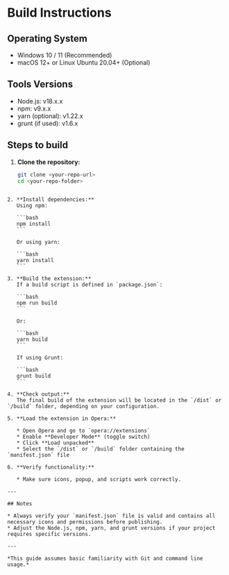 # Build Instructions

## Operating System  
- Windows 10 / 11 (Recommended)  
- macOS 12+ or Linux Ubuntu 20.04+ (Optional)

## Tools Versions  
- Node.js: v18.x.x  
- npm: v9.x.x  
- yarn (optional): v1.22.x  
- grunt (if used): v1.6.x

## Steps to build

1. **Clone the repository:**  
   ```bash
   git clone <your-repo-url>
   cd <your-repo-folder>
````

2. **Install dependencies:**
   Using npm:

   ```bash
   npm install
   ```

   Or using yarn:

   ```bash
   yarn install
   ```

3. **Build the extension:**
   If a build script is defined in `package.json`:

   ```bash
   npm run build
   ```

   Or:

   ```bash
   yarn build
   ```

   If using Grunt:

   ```bash
   grunt build
   ```

4. **Check output:**
   The final build of the extension will be located in the `/dist` or `/build` folder, depending on your configuration.

5. **Load the extension in Opera:**

   * Open Opera and go to `opera://extensions`
   * Enable **Developer Mode** (toggle switch)
   * Click **Load unpacked**
   * Select the `/dist` or `/build` folder containing the `manifest.json` file

6. **Verify functionality:**

   * Make sure icons, popup, and scripts work correctly.

---

## Notes

* Always verify your `manifest.json` file is valid and contains all necessary icons and permissions before publishing.
* Adjust the Node.js, npm, yarn, and grunt versions if your project requires specific versions.

---

*This guide assumes basic familiarity with Git and command line usage.*
